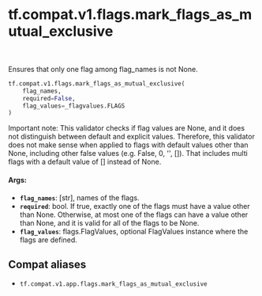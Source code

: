 <div itemscope itemtype="http://developers.google.com/ReferenceObject">
<meta itemprop="name" content="tf.compat.v1.flags.mark_flags_as_mutual_exclusive" />
<meta itemprop="path" content="Stable" />
</div>

# tf.compat.v1.flags.mark_flags_as_mutual_exclusive

<!-- Insert buttons and diff -->

<table class="tfo-notebook-buttons tfo-api" align="left">
</table>



Ensures that only one flag among flag_names is not None.

``` python
tf.compat.v1.flags.mark_flags_as_mutual_exclusive(
    flag_names,
    required=False,
    flag_values=_flagvalues.FLAGS
)
```



<!-- Placeholder for "Used in" -->

Important note: This validator checks if flag values are None, and it does not
distinguish between default and explicit values. Therefore, this validator
does not make sense when applied to flags with default values other than None,
including other false values (e.g. False, 0, '', []). That includes multi
flags with a default value of [] instead of None.

#### Args:


* <b>`flag_names`</b>: [str], names of the flags.
* <b>`required`</b>: bool. If true, exactly one of the flags must have a value other
    than None. Otherwise, at most one of the flags can have a value other
    than None, and it is valid for all of the flags to be None.
* <b>`flag_values`</b>: flags.FlagValues, optional FlagValues instance where the flags
    are defined.

## Compat aliases

* `tf.compat.v1.app.flags.mark_flags_as_mutual_exclusive`

